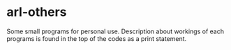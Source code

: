 # arl-others
Some small programs for personal use.
Description about workings of each programs is found in the top of the codes as a print statement.
